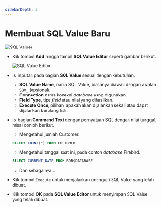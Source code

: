 ```yaml
---
sidebarDepth: 3
---
```


# Membuat SQL Value Baru

![SQL Values](/images/app-sql-values.png)

- Klik tombol **Add** hingga tampil **SQL Value Editor** seperti gambar berikut.

  ![SQL Value Editor](/images/app-sql-value-editor.png)

- Isi inputan pada bagian **SQL Value** sesuai dengan kebutuhan.

  - **SQL Value Name**, nama SQL Value, biasanya diawali dengan awalan `SQV_` (opsional).
  - **Connection** nama koneksi _database_ yang digunakan.
  - **Field Type**, tipe _field_ atau nilai yang dihasilkan.
  - **Execute Once**, pilihan, apakah akan dijalankan sekali atau dapat dijalankan berulang kali.

- Isi bagian **Command Text** dengan pernyataan SQL dengan nilai tunggal, misal contoh berikut.

  - Mengetahui jumlah Customer.

  ```sql
  SELECT COUNT(*) FROM CUSTOMER
  ```

  - Mengetahui tanggal saat ini, pada contoh _database_ Firebird.

  ```sql
  SELECT CURRENT_DATE FROM RDB$DATABASE
  ```

  - Dan sebagainya...

- Klik tombol `Execute` untuk menjalankan (menguji) SQL Value yang telah dibuat.

- Klik tombol **OK** pada **SQL Value Editor** untuk menyimpan SQL Value yang telah dibuat.
